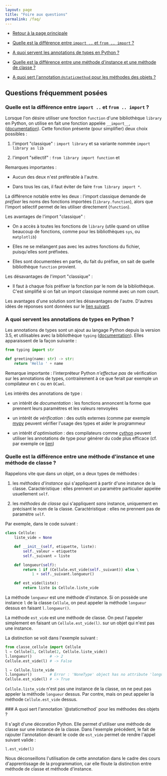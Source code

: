 ```yaml
---
layout: page
title: "Foire aux questions"
permalink: /faq/
---
```


- [Retour à la page principale](../)

- [Quelle est la différence entre `import ..` et `from .. import` ?](./#quelle-est-la-différence-entre-import--et-from--import-)

- [A quoi servent les annotations de types en Python ?](./#a-quoi-servent-les-annotations-de-types-en-python-)

- [Quelle est la différence entre une méthode d'instance et une méthode de classe ?](./#quelle-est-la-différence-entre-une-méthode-dinstance-et-une-méthode-de-classe-)

- [A quoi sert l'annotation `@staticmethod` pour les méthodes des objets ?](./#a-quoi-sert-lannotation-staticmethod-pour-les-méthodes-des-objets-)

## Questions fréquemment posées

### Quelle est la différence entre `import ..` et `from .. import` ?

Lorsque l'on désire utiliser une fonction `function` d'une
bibliothèque `library` en Python, on utilise en fait une fonction
appelée `__import__`,
([documentation](https://docs.python.org/fr/3/library/functions.html#__import__)). Cette
fonction présente (pour simplifier) deux choix possibles :

1. l'import "classique" : `import library` et sa variante nommée
   `import library as lib`

1. l'import "sélectif" : `from library import function` et

Remarques importantes :

- Aucun des deux n'est préférable à l'autre.

- Dans tous les cas, il faut éviter de faire `from library import *`.

La différence notable entre les deux : l'import classique demande de
*préfixer* les noms des fonctions importées (`library.function`),
alors que l'import sélectif permet de les utiliser directement
(`function`).

Les avantages de l'import "classique" :

- On a accès à toutes les fonctions de `library` (utile quand on
  utilise beaucoup de fonctions, comme pour les bibliothèques `sys`, ou
  `matplotlib`)

- Elles ne se mélangent pas avec les autres fonctions du fichier,
  puisqu'elles sont préfixées.

- Elles sont documentées en partie, du fait du préfixe, on sait de
  quelle bibliothèque `function` provient.

Les désavantages de l'import "classique" :

- Il faut à chaque fois préfixer la fonction par le nom de la
  bibliothèque. C'est simplifié si on fait un import classique nommé
  avec un nom court.

Les avantages d'une solution sont les désavantages de
l'autre. D'autres idées de réponses sont données sur le [lien
suivant](https://stackoverflow.com/questions/710551/use-import-module-or-from-module-import).

### A quoi servent les annotations de types en Python ?

Les annotations de types sont un ajout au langage Python depuis la
version 3.5, et utilisables avec la bibliothèque `typing`
([documentation](https://docs.python.org/3/library/typing.html)). Elles
apparaissent de la façon suivante :

```python
from typing import str

def greeting(name: str) -> str:
    return 'Hello ' + name
```

Remarque importante : l'interpréteur Python *n'effectue pas* de
vérification sur les annotations de types, contrairement à ce que
ferait par exemple un compilateur en `C` ou en `OCaml`.

Les intérêts des annotations de type :

- un intérêt de *documentation* : les fonctions annoncent la forme que
  prennent leurs paramètres et les valeurs renvoyées

- un intérêt de *vérification* : des outils externes (comme par
  exemple [mypy](http://mypy-lang.org/) peuvent vérifier l'usage des
  types et aider le programmeur

- un intérêt d'*optimisation* : des compilateurs comme
  [cython](https://cython.org/) peuvent utiliser les annotations de
  type pour générer du code plus efficace (cf. par exemple ce
  [lien](https://cython.readthedocs.io/en/latest/src/quickstart/cythonize.html))

### Quelle est la différence entre une méthode d'instance et une méthode de classe ?

Rappelons vite que dans un objet, on a deux types de méthodes :

1. les *méthodes d'instance* qui s'appliquent à partir d'une instance
   de la classe. Caractéristique : elles prennent un paramètre
   particulier appelée usuellement `self`.

1. les *méthodes de classe* qui s'appliquent *sans* instance,
   uniquement en précisant le nom de la classe. Caractéristique :
   elles ne prennent pas de paramètre `self`.

Par exemple, dans le code suivant :

```python
class Cellule:
    liste_vide = None

    def __init__(self, etiquette, liste):
        self._valeur = etiquette
        self._suivant = liste

    def longueur(self):
        return 1 if (Cellule.est_vide(self._suivant)) else \
			1 + self._suivant.longueur()

    def est_vide(liste):
        return liste is Cellule.liste_vide
```

La méthode `longueur` est une méthode d'instance. Si on possède une
instance `l` de la classe `Cellule`, on peut appeler la méthode
`longueur` dessus en faisant `l.longueur()`.

La méthode `est_vide` est une méthode de classe. On peut l'appeler
simplement en faisant un `Cellule.est_vide(l)`. sur un objet qui n'est
pas une instance.

La distinction se voit dans l'exemple suivant :


```python
from classe_cellule import Cellule
l = Cellule(1, Cellule(2, Cellule.liste_vide))
l.longueur()        # -> 2
Cellule.est_vide(l) # -> False

l = Cellule.liste_vide
l.longueur()        # Error : 'NoneType' object has no attribute 'longueur'
Cellule.est_vide(l) # -> True
```

`Cellule.liste_vide` n'est pas une instance de la classe, on ne peut
pas appeler la méthode `longueur` dessus. Par contre, mais on peut
appeler la méthode `Cellule.est_vide` dessus.

<a id="annot"/>
### A quoi sert l'annotation `@staticmethod` pour les méthodes des objets ?

Il s'agit d'une décoration Python. Elle permet d'utiliser une méthode
de classe sur une instance de la classe. Dans l'exemple précédent, le
fait de rajouter l'annotation devant le code de `est_vide` permet de
rendre l'appel suivant valide :

```python
l.est_vide(l)
```

Nous déconseillons l'utilisation de cette annotation dans le cadre des
cours d'apprentissage de la programmation, car elle floute la
distinction entre méthode de classe et méthode d'instance.
